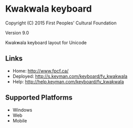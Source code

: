 Kwak̕wala keyboard
======================

Copyright (C) 2015 First Peoples' Cultural Foundation

Version 9.0

Kwak̕wala keyboard layout for Unicode

Links
-----

 * Home:     <http://www.fpcf.ca/>
 * Deployed: <http://s.keyman.com/keyboard/fv_kwakwala>
 * Help:     <http://help.keyman.com/keyboard/fv_kwakwala>
 
Supported Platforms
-------------------

 * Windows
 * Web
 * Mobile
